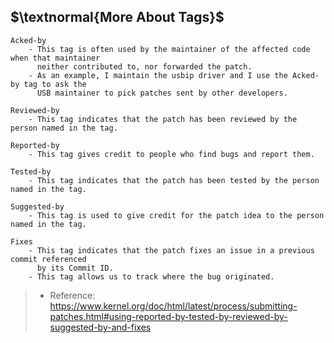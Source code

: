 ## $\textnormal{More About Tags}$

```plaintext
Acked-by
    - This tag is often used by the maintainer of the affected code when that maintainer
      neither contributed to, nor forwarded the patch.
    - As an example, I maintain the usbip driver and I use the Acked-by tag to ask the
      USB maintainer to pick patches sent by other developers.

Reviewed-by
    - This tag indicates that the patch has been reviewed by the person named in the tag.

Reported-by
    - This tag gives credit to people who find bugs and report them.

Tested-by
    - This tag indicates that the patch has been tested by the person named in the tag.

Suggested-by
    - This tag is used to give credit for the patch idea to the person named in the tag.

Fixes
    - This tag indicates that the patch fixes an issue in a previous commit referenced
      by its Commit ID.
    - This tag allows us to track where the bug originated.
```

> - Reference: https://www.kernel.org/doc/html/latest/process/submitting-patches.html#using-reported-by-tested-by-reviewed-by-suggested-by-and-fixes
